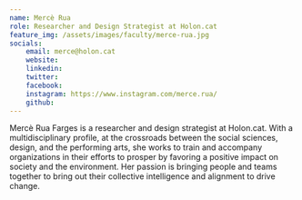 ```yaml
---
name: Mercè Rua
role: Researcher and Design Strategist at Holon.cat
feature_img: /assets/images/faculty/merce-rua.jpg
socials:
    email: merce@holon.cat
    website:
    linkedin:
    twitter:
    facebook:
    instagram: https://www.instagram.com/merce.rua/
    github:
---
```


Mercè Rua Farges is a researcher and design strategist at Holon.cat. With a multidisciplinary profile, at the crossroads between the social sciences, design, and the performing arts, she works to train and accompany organizations in their efforts to prosper by favoring a positive impact on society and the environment. Her passion is bringing people and teams together to bring out their collective intelligence and alignment to drive change.